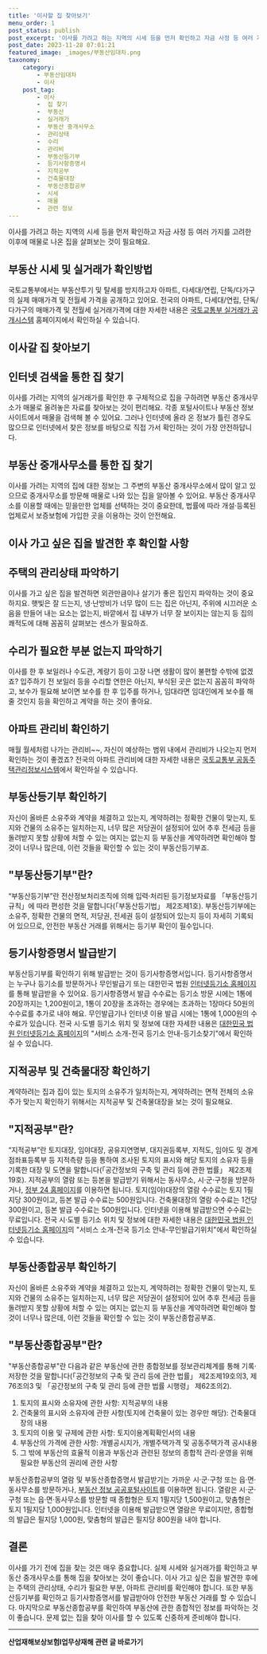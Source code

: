 ```yaml
---
title: '이사할 집 찾아보기'
menu_order: 1
post_status: publish
post_excerpt: '이사를 가려고 하는 지역의 시세 등을 먼저 확인하고 자금 사정 등 여러 가지를 고려한 이후에 매물로 나온 집을 살펴보는 것이 필요해요.'
post_date: 2023-11-28 07:01:21
featured_image: _images/부동산임대차.png
taxonomy:
    category:
        - 부동산임대차
        - 이사
    post_tag:
        - 이사
        -  집 찾기
        -  부동산
        -  실거래가
        -  부동산 중개사무소
        -  관리상태
        -  수리
        -  관리비
        -  부동산등기부
        -  등기사항증명서
        -  지적공부
        -  건축물대장
        -  부동산종합공부
        -  시세
        -  매물
        -  관련 정보
---
```



이사를 가려고 하는 지역의 시세 등을 먼저 확인하고 자금 사정 등 여러 가지를 고려한 이후에 매물로 나온 집을 살펴보는 것이 필요해요. 

## 부동산 시세 및 실거래가 확인방법

국토교통부에서는 부동산투기 및 탈세를 방지하고자 아파트, 다세대/연립, 단독/다가구의 실제 매매가격 및 전월세 가격을 공개하고 있어요. 전국의 아파트, 다세대/연립, 단독/다가구의 매매가격 및 전월세 실거래가격에 대한 자세한 내용은 [국토교통부 실거래가 공개시스템](http://rt.molit.go.kr) 홈페이지에서 확인하실 수 있습니다.

## 이사갈 집 찾아보기

## 인터넷 검색을 통한 집 찾기

이사를 가려는 지역의 실거래가를 확인한 후 구체적으로 집을 구하려면 부동산 중개사무소가 매물로 올려놓은 자료를 찾아보는 것이 편리해요. 각종 포털사이트나 부동산 정보 사이트에서 매물을 검색해 볼 수 있어요. 그러나 인터넷에 올라 온 정보가 틀린 경우도 많으므로 인터넷에서 찾은 정보를 바탕으로 직접 가서 확인하는 것이 가장 안전하답니다.

## 부동산 중개사무소를 통한 집 찾기

이사를 가려는 지역의 집에 대한 정보는 그 주변의 부동산 중개사무소에서 많이 알고 있으므로 중개사무소를 방문해 매물로 나와 있는 집을 알아볼 수 있어요. 부동산 중개사무소를 이용할 때에는 믿을만한 업체를 선택하는 것이 중요한데, 법률에 따라 개설·등록된 업체로서 보증보험에 가입한 곳을 이용하는 것이 안전해요.

## 이사 가고 싶은 집을 발견한 후 확인할 사항

## 주택의 관리상태 파악하기

이사를 가고 싶은 집을 발견하면 외관만큼이나 살기가 좋은 집인지 파악하는 것이 중요하지요. 햇빛은 잘 드는지, 냉·난방비가 너무 많이 드는 집은 아닌지, 주위에 시끄러운 소음을 만들어 내는 요소는 없는지, 바깥에서 집 내부가 너무 잘 보이지는 않는지 등 집의 쾌적도에 대해 꼼꼼히 살펴보는 센스가 필요하죠.

## 수리가 필요한 부분 없는지 파악하기

이사를 한 후 보일러나 수도관, 계량기 등이 고장 나면 생활이 많이 불편할 수밖에 없겠죠? 입주하기 전 보일러 등을 수리할 연한은 아닌지, 부식된 곳은 없는지 꼼꼼히 파악하고, 보수가 필요해 보이면 보수를 한 후 입주를 하거나, 임대라면 임대인에게 보수를 해 줄 것인지 등을 확인하고 계약을 하는 것이 좋아요.

## 아파트 관리비 확인하기

매월 월세처럼 나가는 관리비~~, 자신이 예상하는 범위 내에서 관리비가 나오는지 먼저 확인하는 것이 좋겠죠? 전국의 아파트 관리비에 대한 자세한 내용은 [국토교통부 공동주택관리정보시스템](http://www.k-apt.go.kr)에서 확인하실 수 있습니다.

## 부동산등기부 확인하기

자신이 올바른 소유주와 계약을 체결하고 있는지, 계약하려는 정확한 건물이 맞는지, 토지와 건물의 소유주는 일치하는지, 너무 많은 저당권이 설정되어 있어 추후 전세금 등을 돌려받지 못할 상황에 처할 수 있는 여지는 없는지 등 부동산을 계약하려면 확인해야 할 것이 너무나 많은데, 이런 것들을 확인할 수 있는 것이 부동산등기부죠. 

## "부동산등기부"란?

“부동산등기부”란 전산정보처리조직에 의해 입력·처리된 등기정보자료를 「부동산등기규칙」에 따라 편성한 것을 말합니다(「부동산등기법」 제2조제1호). 부동산등기부에는 소유주, 정확한 건물의 면적, 저당권, 전세권 등이 설정되어 있는지 등이 자세히 기록되어 있으므로, 안전한 부동산 거래를 위해서는 등기부 확인이 필수입니다.

## 등기사항증명서 발급받기

부동산등기부를 확인하기 위해 발급받는 것이 등기사항증명서입니다. 등기사항증명서는 누구나 등기소를 방문하거나 무인발급기 또는 대한민국 법원 [인터넷등기소 홈페이지](http://www.iros.go.kr)를 통해 발급받을 수 있어요. 등기사항증명서 발급 수수료는 등기소 방문 시에는 1통에 20장까지는 1,200원이고, 1통이 20장을 초과하는 경우에는 초과하는 1장마다 50원의 수수료를 추가로 내야 해요. 무인발급기나 인터넷 이용 발급 시에는 1통에 1,000원의 수수료가 있습니다. 전국 시·도별 등기소 위치 및 정보에 대한 자세한 내용은 [대한민국 법원 인터넷등기소 홈페이지](http://www.iros.go.kr)의 "서비스 소개-전국 등기소 안내-등기소찾기"에서 확인하실 수 있습니다.

## 지적공부 및 건축물대장 확인하기

계약하려는 집과 집이 있는 토지의 소유주가 일치하는지, 계약하려는 면적 전체의 소유주가 맞는지 확인하기 위해서는 지적공부 및 건축물대장을 보는 것이 필요해요.

## "지적공부"란?

“지적공부”란 토지대장, 임야대장, 공유지연명부, 대지권등록부, 지적도, 임야도 및 경계점좌표등록부 등 지적측량 등을 통하여 조사된 토지의 표시와 해당 토지의 소유자 등을 기록한 대장 및 도면을 말합니다(「공간정보의 구축 및 관리 등에 관한 법률」 제2조제19호). 지적공부의 열람 또는 등본을 발급받기 위해서는 동사무소, 시·군·구청을 방문하거나, [정부 24 홈페이지](http://www.gov.kr)를 이용하면 됩니다. 토지(임야)대장의 열람 수수료는 토지 1필지당 300원이고, 등본 발급 수수료는 500원입니다. 건축물대장의 열람 수수료는 1건당 300원이고, 등본 발급 수수료는 500원입니다. 인터넷을 이용해 발급받으면 수수료는 무료입니다. 전국 시·도별 등기소 위치 및 정보에 대한 자세한 내용은 [대한민국 법원 인터넷등기소 홈페이지](http://www.iros.go.kr)의 "서비스 소개-전국 등기소 안내-무인발급기위치"에서 확인하실 수 있습니다.

## 부동산종합공부 확인하기

자신이 올바른 소유주와 계약을 체결하고 있는지, 계약하려는 정확한 건물이 맞는지, 토지와 건물의 소유주는 일치하는지, 너무 많은 저당권이 설정되어 있어 추후 전세금 등을 돌려받지 못할 상황에 처할 수 있는 여지는 없는지 등 부동산을 계약하려면 확인해야 할 것이 너무나 많은데, 이런 것들을 확인할 수 있는 것이 부동산종합공부죠.

## "부동산종합공부"란?

"부동산종합공부"란 다음과 같은 부동산에 관한 종합정보를 정보관리체계를 통해 기록·저장한 것을 말합니다(「공간정보의 구축 및 관리 등에 관한 법률」 제2조제19호의3, 제76조의3 및 「공간정보의 구축 및 관리 등에 관한 법률 시행령」 제62조의2).
1. 토지의 표시와 소유자에 관한 사항: 지적공부의 내용
2. 건축물의 표시와 소유자에 관한 사항(토지에 건축물이 있는 경우만 해당): 건축물대장의 내용
3. 토지의 이용 및 규제에 관한 사항: 토지이용계획확인서의 내용
4. 부동산의 가격에 관한 사항: 개별공시지가, 개별주택가격 및 공동주택가격 공시내용
5. 그 밖에 부동산의 효율적 이용과 부동산과 관련된 정보의 종합적 관리·운영을 위해 필요한 부동산의 권리에 관한 사항

부동산종합공부의 열람 및 부동산종합증명서 발급받기는 가까운 시·군·구청 또는 읍·면·동사무소를 방문하거나, [부동산 정보 공공포털사이트](https://seereal.lh.or.kr)를 이용하면 됩니다. 열람은 시·군·구청 또는 읍·면·동사무소를 방문할 때 종합형은 토지 1필지당 1,500원이고, 맞춤형은 토지 1필지당 1,000원입니다. 인터넷을 이용해 발급받으면 열람은 무료이지만, 종합형의 발급은 필지당 1,000원, 맞춤형의 발급은 필지당 800원을 내야 합니다.

## 결론

이사를 가기 전에 집을 찾는 것은 매우 중요합니다. 실제 시세와 실거래가를 확인하고 부동산 중개사무소를 통해 집을 찾아보는 것이 좋습니다. 이사 가고 싶은 집을 발견한 후에는 주택의 관리상태, 수리가 필요한 부분, 아파트 관리비를 확인해야 합니다. 또한 부동산등기부를 확인하고 등기사항증명서를 발급받아야 안전한 부동산 거래를 할 수 있습니다. 마지막으로 부동산종합공부를 확인하여 부동산에 관한 종합적인 정보를 파악하는 것이 좋습니다. 문제 없는 집을 찾아 이사를 할 수 있도록 신중하게 준비해야 합니다.
<!-- wp:separator -->
<hr class="wp-block-separator has-alpha-channel-opacity"/>
<!-- /wp:separator -->

<!-- wp:group {"backgroundColor":"base","layout":{"type":"constrained"}} -->
<div class="wp-block-group has-base-background-color has-background"><!-- wp:paragraph {"align":"center","fontSize":"medium"} -->
<p class="has-text-align-center has-large-font-size"><strong>산업재해보상보험Ⅰ업무상재해 관련 글 바로가기</strong></p>
<!-- /wp:paragraph -->


<!-- wp:latest-posts
{"categories":[{"id":10860,"count":19,"description":"","link":"https://uknowlaw.com/category/%ec%82%b0%ec%97%85%ec%9e%ac%ed%95%b4%eb%b3%b4%ec%83%81%eb%b3%b4%ed%97%98%e2%85%b0%ec%97%85%eb%ac%b4%ec%83%81%ec%9e%ac%ed%95%b4/","name":"산업재해보상보험Ⅰ업무상재해","slug":"산업재해보상보험Ⅰ업무상재해","taxonomy":"category","parent":0,"meta":[],"_links":{"self":[{"href":"https://uknowlaw.com/wp-json/wp/v2/categories/10860"}],"collection":[{"href":"https://uknowlaw.com/wp-json/wp/v2/categories"}],"about":[{"href":"https://uknowlaw.com/wp-json/wp/v2/taxonomies/category"}],"wp:post_type":[{"href":"https://uknowlaw.com/wp-json/wp/v2/posts?categories=10860"}],"curies":[{"name":"wp","href":"https://api.w.org/{rel}","templated":true}]}}],"postsToShow":100,"excerptLength":28,"postLayout":"grid","columns":2,"featuredImageAlign":"left","featuredImageSizeSlug":"large","fontSize":"small"} /--></div>
<!-- /wp:group -->
